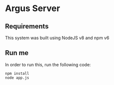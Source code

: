 # **Argus Server**

## Requirements

This system was built using NodeJS v8 and npm v6

## Run me

In order to run this, run the following code:

```
npm install
node app.js
```
